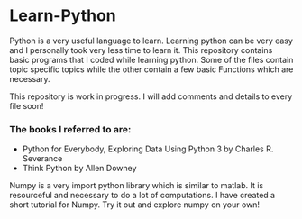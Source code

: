 # Learn-Python

Python is a very useful language to learn. Learning python can be very easy and I personally took very less time to learn it. This repository contains basic programs that I coded while learning python. Some of the files contain topic specific topics while the other contain a few basic Functions which are necessary.

This repository is work in progress. I will add comments and details to every file soon!

### The books I referred to are: 
 + Python for Everybody, Exploring Data Using Python 3 by Charles R. Severance
 + Think Python by Allen Downey

Numpy is a very import python library which is similar to matlab. It is resourceful and necessary to do a lot of computations.
I have created a short tutorial for Numpy. Try it out and explore numpy on your own!
